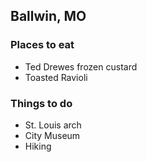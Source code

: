 ## Ballwin, MO

### Places to eat
- Ted Drewes frozen custard
- Toasted Ravioli

### Things to do
- St. Louis arch
- City Museum
- Hiking

